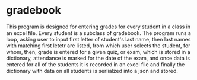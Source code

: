 # gradebook
This program is designed for entering grades for every student in a class in an excel file. Every student is a subclass of gradebook. The program runs a loop, asking user to input first letter of student's last name, then last names with matching first letetr are listed, from which user selects the student, for whom, then, grade is entered for a given quiz, or exam, which is stored in a dictionary, attendance is marked for the date of the exam, and once data is entered for all of the students it is recorded in an excel file and finally the dictionary with data on all students is serlialzed into a json and stored. 
